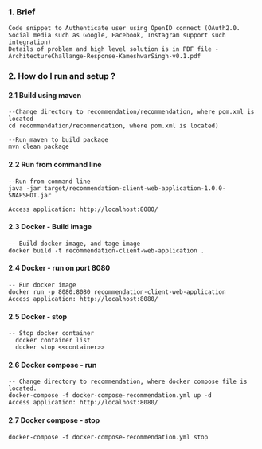### 1. Brief  
    Code snippet to Authenticate user using OpenID connect (OAuth2.0. Social media such as Google, Facebook, Instagram support such integration)
    Details of problem and high level solution is in PDF file - ArchitectureChallange-Response-KameshwarSingh-v0.1.pdf

### 2. How do I run and setup ?
#### 2.1  Build using maven

    --Change directory to recommendation/recommendation, where pom.xml is located
    cd recommendation/recommendation, where pom.xml is located)

    --Run maven to build package
    mvn clean package

#### 2.2 Run from command line

    --Run from command line
    java -jar target/recommendation-client-web-application-1.0.0-SNAPSHOT.jar

    Access application: http://localhost:8080/


#### 2.3 Docker - Build image

    -- Build docker image, and tage image
    docker build -t recommendation-client-web-application .


#### 2.4 Docker - run on port 8080
    -- Run docker image
    docker run -p 8080:8080 recommendation-client-web-application
    Access application: http://localhost:8080/



#### 2.5 Docker - stop
    -- Stop docker container
      docker container list
      docker stop <<container>>

#### 2.6 Docker compose - run

    -- Change directory to recommendation, where docker compose file is located.
    docker-compose -f docker-compose-recommendation.yml up -d
    Access application: http://localhost:8080/


#### 2.7 Docker compose - stop
    docker-compose -f docker-compose-recommendation.yml stop
